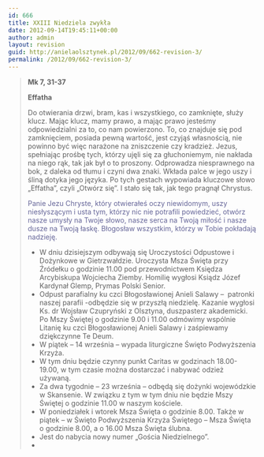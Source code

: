 ```yaml
---
id: 666
title: XXIII Niedziela zwykła
date: 2012-09-14T19:45:11+00:00
author: admin
layout: revision
guid: http://anielaolsztynek.pl/2012/09/662-revision-3/
permalink: /2012/09/662-revision-3/
---
```

> **Mk 7, 31-37**
> 
> **Effatha**
> 
> Do otwierania drzwi, bram, kas i wszystkiego, co zamknięte, służy klucz. Mając klucz, mamy prawo, a mając prawo jesteśmy odpowiedzialni za to, co nam powierzono. To, co znajduje się pod zamknięciem, posiada pewną wartość, jest czyjąś własnością, nie powinno być więc narażone na zniszczenie czy kradzież. Jezus, spełniając prośbę tych, którzy ujęli się za głuchoniemym, nie nakłada na niego rąk, tak jak był o to proszony. Odprowadza niesprawnego na bok, z daleka od tłumu i czyni dwa znaki. Wkłada palce w jego uszy i śliną dotyka jego języka. Po tych gestach wypowiada kluczowe słowo &#8222;Effatha&#8221;, czyli &#8222;Otwórz się&#8221;. I stało się tak, jak tego pragnął Chrystus.
> 
> <span style="color: #666699;">Panie Jezu Chryste, który otwierałeś oczy niewidomym, uszy niesłyszącym i usta tym, którzy nic nie potrafili powiedzieć, otwórz nasze umysły na Twoje słowo, nasze serca na Twoją miłość i nasze dusze na Twoją łaskę. Błogosław wszystkim, którzy w Tobie pokładają nadzieję.</span>
> 
>   * <span style="font-style: normal;">W dniu dzisiejszym odbywają się Uroczystości Odpustowe i Dożynkowe w Gietrzwałdzie. Uroczysta Msza Święta przy Źródełku o godzinie 11.00 pod przewodnictwem Księdza Arcybiskupa Wojciecha Ziemby. Homilię wygłosi Ksiądz Józef Kardynał Glemp, Prymas Polski Senior.</span>
>   * <span style="font-style: normal;">Odpust parafialny ku czci Błogosławionej Anieli Salawy &#8211;  patronki naszej parafii -odbędzie się w przyszłą niedzielę. Kazanie wygłosi Ks. dr Wojsław Czupryński z Olsztyna, duszpasterz akademicki. Po Mszy Świętej o godzinie 9.00 i 11.00 odmówimy wspólnie Litanię ku czci Błogosławionej Anieli Salawy i zaśpiewamy dziękczynne Te Deum.</span>
>   * <span style="font-style: normal;">W piątek &#8211; 14 września &#8211; wypada liturgiczne Święto Podwyższenia Krzyża.</span>
>   * <span style="font-style: normal;">W tym dniu będzie czynny punkt Caritas w godzinach 18.00-19.00, w tym czasie można dostarczać i nabywać odzież używaną.</span>
>   * <span style="font-style: normal;">Za dwa tygodnie &#8211; 23 września &#8211; odbędą się dożynki wojewódzkie w Skansenie. W związku z tym w tym dniu nie będzie Mszy Świętej o godzinie 11.00 w naszym kościele.</span>
>   * <span style="font-style: normal;">W poniedziałek i wtorek Msza Święta o godzinie 8.00. Także w piątek &#8211; w Święto Podwyższenia Krzyża Świętego &#8211; Msza Święta o godzinie 8.00, a o 16.00 Msza Święta ślubna.</span>
>   * <span style="font-style: normal;">Jest do nabycia nowy numer &#8222;Gościa Niedzielnego&#8221;.</span>
>   * <span style="font-style: normal;"><br /> </span>

<span style="color: #666699;"><br /> </span>